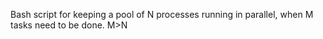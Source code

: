 Bash script for keeping a pool of N processes running in parallel, when M tasks need to be done. M>N

